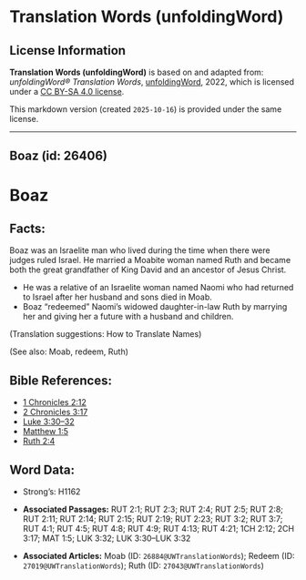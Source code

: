 # Translation Words (unfoldingWord)

## License Information

**Translation Words (unfoldingWord)** is based on and adapted from: _unfoldingWord® Translation Words_, [unfoldingWord](https://unfoldingword.org/utw), 2022, which is licensed under a [CC BY-SA 4.0 license](https://creativecommons.org/licenses/by-sa/4.0/legalcode.en).

This markdown version (created `2025-10-16`) is provided under the same license.



--------------------------------

## Boaz (id: 26406)

Boaz
====

Facts:
------

Boaz was an Israelite man who lived during the time when there were judges ruled Israel. He married a Moabite woman named Ruth and became both the great grandfather of King David and an ancestor of Jesus Christ.

* He was a relative of an Israelite woman named Naomi who had returned to Israel after her husband and sons died in Moab.
* Boaz “redeemed” Naomi’s widowed daughter\-in\-law Ruth by marrying her and giving her a future with a husband and children.

(Translation suggestions: How to Translate Names)

(See also: Moab, redeem, Ruth)

Bible References:
-----------------

* [1 Chronicles 2:12](https://ref.ly/1Chr2:12)
* [2 Chronicles 3:17](https://ref.ly/2Chr3:17)
* [Luke 3:30–32](https://ref.ly/Luke3:30-Luke3:32)
* [Matthew 1:5](https://ref.ly/Matt1:5)
* [Ruth 2:4](https://ref.ly/Ruth2:4)

Word Data:
----------

* Strong’s: H1162

* **Associated Passages:** RUT 2:1; RUT 2:3; RUT 2:4; RUT 2:5; RUT 2:8; RUT 2:11; RUT 2:14; RUT 2:15; RUT 2:19; RUT 2:23; RUT 3:2; RUT 3:7; RUT 4:1; RUT 4:5; RUT 4:8; RUT 4:9; RUT 4:13; RUT 4:21; 1CH 2:12; 2CH 3:17; MAT 1:5; LUK 3:32; LUK 3:30–LUK 3:32
* **Associated Articles:** Moab (ID: `26884@UWTranslationWords`); Redeem (ID: `27019@UWTranslationWords`); Ruth (ID: `27043@UWTranslationWords`)

